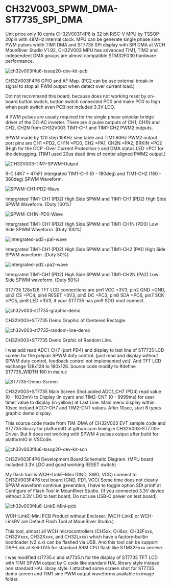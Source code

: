 # CH32V003_SPWM_DMA-ST7735_SPI_DMA

Unit price only 10 cents CH32V003F4P6 is 32 bit RISC-V MPU by TSSOP-20pin with 48MHz internal clock. 
MPU can be generate single phase sine PWM pulses whith TIM1 DMA and ST7735 SPI display with SPI DMA at WCH MounRiver Studio V1.92,
CH32V003 MPU has advanced TIM1, TIM2 and independent DMA groups are almost compatible STM32F030 hardware performance.  

![ch32v003f4u6-tssop20-dev-kit-pcb](https://github.com/user-attachments/assets/070066ac-698e-4078-a72c-f93470adbbd0)

CH32V003F4P6 GPIO and AF Map. (PC2 can be use external break-in signal to stop all PWM output when detect over current load.)

Dot not recommand this board, because does not working reset by on-board button switch, button switch connected PC0 and make PC0 to high when push switch even PCB not included 3.3V LDO. 

4 PWM pulses are usualy required for the single phase unipolar bridge driver of the DC-AC inverter.
There are 4 pulse outputs of CH1, CH1N and CH2, CH2N from CH32V003 TIM1-CH1 and TIM1-CH2 PWM2 outputs.

SPWM made by 120 step 15KHz sine table and TIM1 60Hz PWM2 output port pins are CH1 =PD2, CH1N =PD0, CH2 =PA1, CH2N =PA2, BRKIN =PC2 
(High for the OCP -Over Current Protection-) and DMA status LED =PC1 for the debugging. (TIM1 used 20us dead time of center aligned PWM2 output.)

![CH32V003-TIM1-SPWM-Output](https://github.com/user-attachments/assets/847d9bcb-5ec9-4392-903b-4ec198b7937d)

R-C (4K7 + 47nF) Intergrated TIM1-CH1 (0 - 180deg) and TIM1-CH2 (180 - 360deg) SPWM Waveform.

![SPWM-CH1-PD2-Wave](https://github.com/user-attachments/assets/dda8d39b-4f17-4b54-8369-0064a6850676)

Intergrated TIM1-CH1 (PD2) High Side SPWM and TIM1-CH1 (PD2) High Side SPWM Waveform. (Duty 100%)

![SPWM-CH1N-PD0-Wave](https://github.com/user-attachments/assets/d351f686-6bd4-417a-93d7-0c9b21f16232)

Intergrated TIM1-CH1 (PD2) High Side SPWM and TIM1-CH1N (PD0) Low Side SPWM Waveform. (Duty 100%)

![intergrated-pd2+pa1-wave](https://github.com/user-attachments/assets/920dce32-cd3b-4efb-bc16-92ac689e972a)

Intergrated TIM1-CH1 (PD2) High Side SPWM and TIM1-CH2 (PA1) High Side SPWM waveform. (Duty 50%)

![intergrated-pd2+pa2-wave](https://github.com/user-attachments/assets/fc19f20f-d2bb-4c9b-a646-12534a298f61)

Intergrated TIM1-CH1 (PD2) High Side SPWM and TIM1-CH2N (PA2) Low Side SPWM waveform. (Duty 50%)

ST7735 128x128 TFT LCD connections are pin1 VCC =3V3, pin2 GND =GND, pin3 CS =PC4, pin4 RESET =3V3, pin5 DC =PC3, pin6 SDA =PC6, pin7 SCK =PC5, pin8 LED =3V3, if your ST7735 has pin9 SDO =not connect.

![ch32v003-st7735-graphic-demo](https://github.com/user-attachments/assets/2b6b54f7-cbb7-4d21-8d7b-d96b9b8844a6)

CH32V003+ST7735 Demo Graphic of Centered Rectagle.

![ch32v003-st7735-random-line-demo](https://github.com/user-attachments/assets/89f824d2-ab72-4dd9-b43a-6aebba61ace2)

CH32V003+ST7735 Demo Grphic of Random Line.

I was add read ADC1_CH7 (port PD4) and display to last line of ST7735 LCD screen for the prepair SPWM duty control. 
(just read and display without SPWM duty control, feedback control not implemented yet). 
And TFT LCD exchange 128x128 to 160x128. Source code modify to #define ST7735_WIDTH 160 in main.c

![ST7735-Demo-Screen](https://github.com/user-attachments/assets/e82ff9b2-999e-41a7-8eb4-d8f0a52782ba)

CH32V003+ST7735 Main Screen Shot added ADC1_CH7 (PD4) read value (0 - 1023mV) to Display (in cyan) and TIM2-CNT (0 - 9999ms) for user timer value to display (in yellow) at Last Line.
Main menu display within 10sec inclued ADC1-CH7 and TIM2-CNT values. After 10sec, start 8 types graphic demo display.

This source code made from TIM_DMA of CH32V003 EVT sample code and ST7735 library for platformIO at github.com limingjie CH32V003-ST7735-Driver. 
But It does not working with SPWM 4 pulses output after build for platformIO in VSCode.

![ch32v003f4u6-tssop20-dev-kit-sch](https://github.com/user-attachments/assets/0c5feaf8-160c-4663-a4fd-11452de821da)

CH32V003F4P6 Development Board Schematic Diagram. (MPU board included 3.3V LDO and good working RESET switch)

My flash tool is WCH-LinkE-Mini (GND, SWD, VCC) connect to CH32V003F4P6 test board (GND, PD1, VCC)
Some time does not clearly SPWM waveform continue generation, I have to toggle option SDI printf at Configure of Flash Tool in MounRiver Studio. 
(If you connected 3.3V device without 3.3V LDO to test board, Do not use USB-C power on test board)

![ch32v003f4u6-LinkE-Mini-pcb](https://github.com/user-attachments/assets/626fa934-1f40-4e87-96df-64660c4320e2)

WCH-LinkE-Mini PCB Product without Encloser. (WCH-LinkE or WCH-LinkRV are Default Flash Tool at MounRiver Studio.)

This tool, almost all WCH microcontrollers (CH5xx, CH6xx, CH32Fxxx, CH32Vxxx, CH32Xxxx, and CH32Lxxx) which have a factory-builtin bootloader (v2.x.x) can be flashed via USB.
And this tool can be support DAP-Link at Keil-UV5 for standard ARM CPU flash like STM32Fxxx seriese.

I was modified st7735.c and st7735.h for the display of ST7735 TFT LCD with TIM1 SPWM output by C code like standard HAL library style instead non standard HAL libray style.
I attached some screen shot for ST7735 demo screen and TIM1 sine PWM output waveforms available in image folder.
